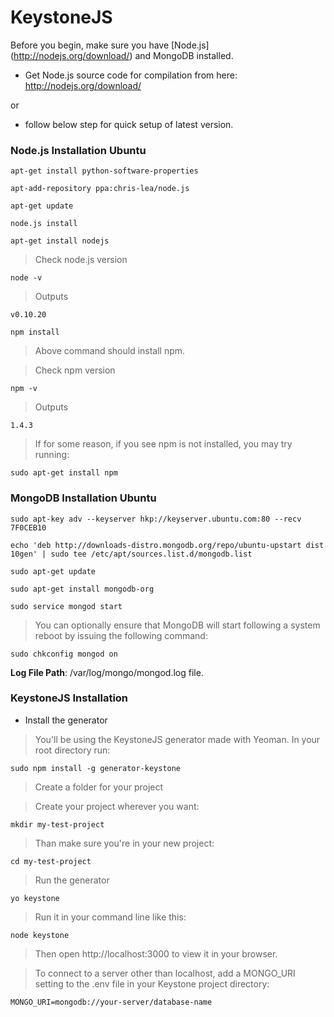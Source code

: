 # KeystoneJS

Before you begin, make sure you have [Node.js] (http://nodejs.org/download/) and MongoDB installed.

* Get Node.js source code for compilation from here: http://nodejs.org/download/

or 

* follow below step for quick setup of latest version.

### Node.js Installation Ubuntu

```
apt-get install python-software-properties
```

```
apt-add-repository ppa:chris-lea/node.js
```

```
apt-get update
```

```
node.js install
```

```
apt-get install nodejs
```

> Check node.js version

```
node -v
```

> Outputs

```
v0.10.20
```

```
npm install
```

> Above command should install npm.

> Check npm version

```
npm -v
```

> Outputs

```
1.4.3
```

> If for some reason, if you see npm is not installed, you may try running:

```
sudo apt-get install npm
```

### MongoDB Installation Ubuntu

```
sudo apt-key adv --keyserver hkp://keyserver.ubuntu.com:80 --recv 7F0CEB10
```

```
echo 'deb http://downloads-distro.mongodb.org/repo/ubuntu-upstart dist 10gen' | sudo tee /etc/apt/sources.list.d/mongodb.list
```

```
sudo apt-get update
```

```
sudo apt-get install mongodb-org
```

```
sudo service mongod start
```

> You can optionally ensure that MongoDB will start following a system reboot by issuing the following command:

```
sudo chkconfig mongod on
```

**Log File Path**: /var/log/mongo/mongod.log file.


### KeystoneJS Installation

* Install the generator

> You'll be using the KeystoneJS generator made with Yeoman. In your root directory run:

```
sudo npm install -g generator-keystone
```

> Create a folder for your project

> Create your project wherever you want:

```
mkdir my-test-project
```

> Than make sure you're in your new project:

```
cd my-test-project
```

> Run the generator

```
yo keystone
```

> Run it in your command line like this:

```
node keystone
```

> Then open http://localhost:3000 to view it in your browser.

> To connect to a server other than localhost, add a MONGO_URI setting to the .env file in your Keystone project directory:

```
MONGO_URI=mongodb://your-server/database-name
```